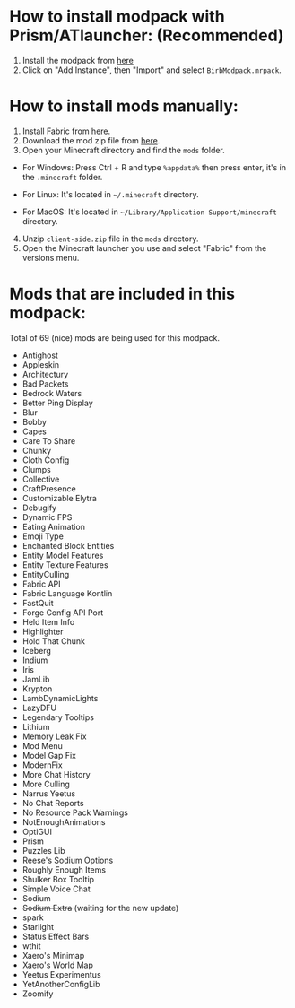 # How to install modpack with Prism/ATlauncher: (Recommended)

1. Install the modpack from [here](https://github.com/birbkeks/birb-modpack/releases/download/modpack/BirbModpack.mrpack)
2. Click on "Add Instance", then "Import" and select `BirbModpack.mrpack`.

# How to install mods manually:

1. Install Fabric from [here](https://fabricmc.net/use/installer/).
2. Download the mod zip file from [here](https://github.com/birbkeks/birb-modpack/releases/download/mod-zip/client-mods.zip).
3. Open your Minecraft directory and find the `mods` folder.

- For Windows: Press Ctrl + R and type `%appdata%` then press enter, it's in the `.minecraft` folder.

- For Linux: It's located in `~/.minecraft` directory.

- For MacOS: It's located in `~/Library/Application Support/minecraft` directory.
  
4. Unzip `client-side.zip` file in the `mods` directory.
5. Open the Minecraft launcher you use and select "Fabric" from the versions menu.

# Mods that are included in this modpack:
Total of 69 (nice) mods are being used for this modpack.
- Antighost
- Appleskin
- Architectury
- Bad Packets
- Bedrock Waters
- Better Ping Display
- Blur
- Bobby
- Capes
- Care To Share
- Chunky
- Cloth Config
- Clumps
- Collective
- CraftPresence
- Customizable Elytra
- Debugify
- Dynamic FPS
- Eating Animation
- Emoji Type
- Enchanted Block Entities
- Entity Model Features
- Entity Texture Features
- EntityCulling
- Fabric API
- Fabric Language Kontlin
- FastQuit
- Forge Config API Port
- Held Item Info
- Highlighter
- Hold That Chunk
- Iceberg
- Indium
- Iris
- JamLib
- Krypton
- LambDynamicLights
- LazyDFU
- Legendary Tooltips
- Lithium
- Memory Leak Fix
- Mod Menu
- Model Gap Fix
- ModernFix
- More Chat History
- More Culling
- Narrus Yeetus
- No Chat Reports
- No Resource Pack Warnings
- NotEnoughAnimations
- OptiGUI
- Prism
- Puzzles Lib
- Reese's Sodium Options
- Roughly Enough Items
- Shulker Box Tooltip
- Simple Voice Chat
- Sodium
- ~~Sodium Extra~~ (waiting for the new update)
- spark
- Starlight
- Status Effect Bars
- wthit
- Xaero's Minimap
- Xaero's World Map
- Yeetus Experimentus
- YetAnotherConfigLib
- Zoomify
